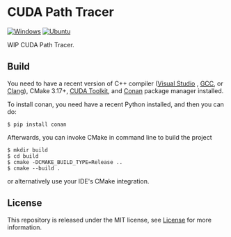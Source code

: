 # CUDA Path Tracer

[![Windows](https://github.com/LesleyLai/cuda-path-tracer/actions/workflows/Windows.yml/badge.svg)](https://github.com/LesleyLai/cuda-path-tracer/actions/workflows/Windows.yml)
[![Ubuntu](https://github.com/LesleyLai/cuda-path-tracer/actions/workflows/Ubuntu.yml/badge.svg)](https://github.com/LesleyLai/cuda-path-tracer/actions/workflows/Ubuntu.yml)

WIP CUDA Path Tracer.

## Build

You need to have a recent version of C++ compiler ([Visual Studio](https://www.visualstudio.com/)
, [GCC](https://gcc.gnu.org/), or [Clang](https://clang.llvm.org/)), CMake
3.17+, [CUDA Toolkit](https://developer.nvidia.com/cuda-downloads), and [Conan](https://conan.io/) package manager
installed.

To install conan, you need have a recent Python installed, and then you can do:

```
$ pip install conan
```

Afterwards, you can invoke CMake in command line to build the project

```
$ mkdir build
$ cd build
$ cmake -DCMAKE_BUILD_TYPE=Release ..
$ cmake --build .
```

or alternatively use your IDE's CMake integration.

## License

This repository is released under the MIT license, see [License](file:License) for more information.
